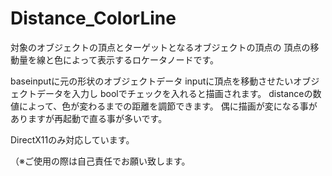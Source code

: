 # Distance_ColorLine
対象のオブジェクトの頂点とターゲットとなるオブジェクトの頂点の
頂点の移動量を線と色によって表示するロケータノードです。

baseinputに元の形状のオブジェクトデータ
inputに頂点を移動させたいオブジェクトデータを入力し
boolでチェックを入れると描画されます。
distanceの数値によって、色が変わるまでの距離を調節できます。
偶に描画が変になる事がありますが再起動で直る事が多いです。


DirectX11のみ対応しています。


（※ご使用の際は自己責任でお願い致します。
